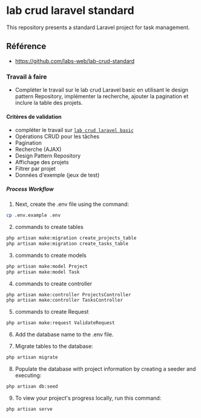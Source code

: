 # lab crud laravel standard
This repository presents a standard Laravel project for task management.

## Référence

- https://github.com/labs-web/lab-crud-standard

### Travail à faire

- Compléter le travail sur le lab crud Laravel basic en utilisant le design pattern Repository, implémenter la recherche, ajouter la pagination et inclure la table des projets.

#### Critères de validation

- compléter le travail sur [`lab crud laravel basic`](https://github.com/Jalil-Betroji/lab-crud.git)
- Opérations CRUD pour les tâches
- Pagination
- Recherche (AJAX)
- Design Pattern Repository
- Affichage des projets
- Filtrer par projet
- Données d'exemple (jeux de test)

##### Process Workflow

1. Next, create the .env file using the command:

```bash
cp .env.example .env
```

2. commands to create tables

```bash
php artisan make:migration create_projects_table
php artisan make:migration create_tasks_table
```

3. commands to create models

```bash
php artisan make:model Project
php artisan make:model Task
```

4. commands to create controller

```bash
php artisan make:controller ProjectsController
php artisan make:controller TasksController
```

5. commands to create Request

```bash
php artisan make:request ValidateRequest
```

6. Add the database name to the .env file.

7. Migrate tables to the database:

```bash
php artisan migrate

```

8. Populate the database with project information by creating a seeder and executing:

```bash
php artisan db:seed
```

9. To view your project's progress locally, run this command:

```bash
php artisan serve

```

